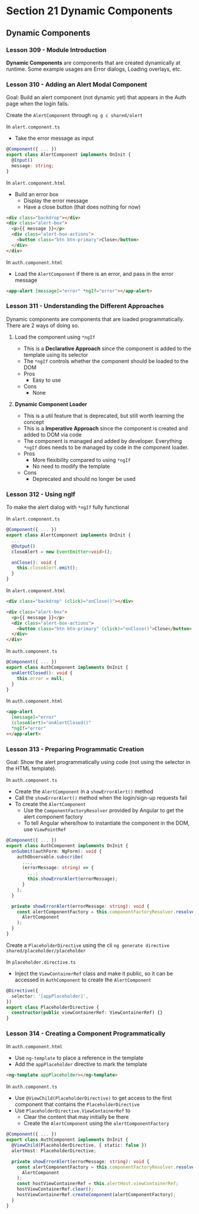 # Section 21 Dynamic Components

## Dynamic Components

### Lesson 309 - Module Introduction

**Dynamic Components** are components that are created dynamically at runtime. Some example usages are Error dialogs, Loading overlays, etc.

### Lesson 310 - Adding an Alert Modal Component

Goal: Build an alert component (not dynamic yet) that appears in the Auth page when the login fails.

Create the `AlertComponent` through `ng g c shared/alert`

In `alert.component.ts`

- Take the error message as input

```ts
@Component({ ... })
export class AlertComponent implements OnInit {
  @Input()
  message: string;
}
```

In `alert.component.html`

- Build an error box
  - Display the error message
  - Have a close button (that does nothing for now)

```html
<div class="backdrop"></div>
<div class="alert-box">
  <p>{{ message }}</p>
  <div class="alert-box-actions">
    <button class="btn btn-primary">Close</button>
  </div>
</div>
```

In `auth.component.html`

- Load the `AlertComponent` if there is an error, and pass in the error message

```html
<app-alert [message]="error" *ngIf="error"></app-alert>
```

### Lesson 311 - Understanding the Different Approaches

Dynamic components are components that are loaded programmatically. There are 2 ways of doing so.

1. Load the component using `*ngIf`

   - This is a **Declarative Approach** since the component is added to the template using its selector
   - The `*ngIf` controls whether the component should be loaded to the DOM
   - Pros
     - Easy to use
   - Cons
     - None

2. **Dynamic Component Loader**

   - This is a util feature that is deprecated, but still worth learning the concept
   - This is a **Imperative Approach** since the component is created and added to DOM via code
   - The component is managed and added by developer. Everything `*ngIf` does needs to be managed by code in the component loader.
   - Pros
     - More flexibility compared to using `*ngIf`
     - No need to modify the template
   - Cons
     - Deprecated and should no longer be used

### Lesson 312 - Using ngIf

To make the alert dialog with `*ngIf` fully functional

In `alert.component.ts`

```ts
@Component({ ... })
export class AlertComponent implements OnInit {
  ...
  @Output()
  closeAlert = new EventEmitter<void>();

  onClose(): void {
    this.closeAlert.emit();
  }
}
```

In `alert.component.html`

```html
<div class="backdrop" (click)="onClose()"></div>

<div class="alert-box">
  <p>{{ message }}</p>
  <div class="alert-box-actions">
    <button class="btn btn-primary" (click)="onClose()">Close</button>
  </div>
</div>
```

In `auth.component.ts`

```ts
@Component({ ... })
export class AuthComponent implements OnInit {
  onAlertClosed(): void {
    this.error = null;
  }
}
```

In `auth.component.html`

```html
<app-alert
  [message]="error"
  (closeAlert)="onAlertClosed()"
  *ngIf="error"
></app-alert>
```

### Lesson 313 - Preparing Programmatic Creation

Goal: Show the alert programmatically using code (not using the selector in the HTML template).

In `auth.component.ts`

- Create the `AlertComponent` in a `showErrorAlert()` method
- Call the `showErrorAlert()` method when the login/sign-up requests fail
- To create the `AlertComponent`
  - Use the `ComponentFactoryResolver` provided by Angular to get the alert component factory
  - To tell Angular where/how to instantiate the component in the DOM, use `ViewPointRef`

```ts
@Component({ ... })
export class AuthComponent implements OnInit {
  onSubmit(authForm: NgForm): void {
    authObservable.subscribe(
      ...,
      (errorMessage: string) => {
        ...;
        this.showErrorAlert(errorMessage);
      }
    );
  }

  private showErrorAlert(errorMessage: string): void {
    const alertComponentFactory = this.componentFactoryResolver.resolveComponentFactory(
      AlertComponent
    );
  }
}
```

Create a `PlaceholderDirective` using the cli `ng generate directive shared/placeholder/placeholder`

In `placeholder.directive.ts`

- Inject the `ViewContainerRef` class and make it public, so it can be accessed in `AuthComponent` to create the `AlertComponent`

```ts
@Directive({
  selector: '[appPlaceholder]',
})
export class PlaceholderDirective {
  constructor(public viewContainerRef: ViewContainerRef) {}
}
```

### Lesson 314 - Creating a Component Programmatically

In `auth.component.html`

- Use `ng-template` to place a reference in the template
- Add the `appPlaceholder` directive to mark the template

```html
<ng-template appPlaceholder></ng-template>
```

In `auth.component.ts`

- Use `@ViewChild(PlaceholderDirective)` to get access to the first component that contains the `PlaceholderDirective`
- Use `PlaceholderDirective.ViewContainerRef` to
  - Clear the content that may initially be there
  - Create the `AlertComponent` using the `alertComponentFactory`

```ts
@Component({ ... })
export class AuthComponent implements OnInit {
  @ViewChild(PlaceholderDirective, { static: false })
  alertHost: PlaceholderDirective;

  private showErrorAlert(errorMessage: string): void {
    const alertComponentFactory = this.componentFactoryResolver.resolveComponentFactory(
      AlertComponent
    );
    const hostViewContainerRef = this.alertHost.viewContainerRef;
    hostViewContainerRef.clear();
    hostViewContainerRef.createComponent(alertComponentFactory);
  }
}
```
